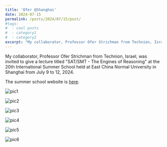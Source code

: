 ```yaml
---
title: 'Ofer @Shanghai'
date: 2024-07-15
permalink: /posts/2024/07/15/post/
#tags:
#  - cool posts
#  - category1
#  - category2
excerpt: "My collaborator, Professor Ofer Strichman from Technion, Israel, was invited to give a lecture titled 'SAT/SMT - The Engines of Reasoning' at the 20th International Summer School held at East China Normal University in Shanghai from July 9 to 12, 2024."
---
```


My collaborator, Professor Ofer Strichman from Technion, Israel, was invited to give a lecture titled "SAT/SMT - The Engines of Reasoning" at the 20th International Summer School held at East China Normal University in Shanghai from July 9 to 12, 2024.

The summer school website is [here](https://seisummerschool.github.io/2024/).

![pic1](http://lijwen2748.github.io/files/images/ofer24-1.jpg)

![pic2](http://lijwen2748.github.io/files/images/ofer24-2.jpg)

![pic3](http://lijwen2748.github.io/files/images/ofer24-3.jpg)

![pic4](http://lijwen2748.github.io/files/images/ofer24-4.jpg)

![pic5](http://lijwen2748.github.io/files/images/ofer24-5.jpg)

![pic6](http://lijwen2748.github.io/files/images/ofer24-6.jpg)


